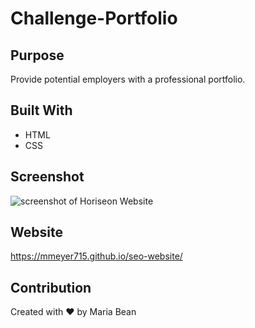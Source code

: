 # Challenge-Portfolio

## Purpose
Provide potential employers with a professional portfolio.

## Built With
* HTML
* CSS

## Screenshot
![screenshot of Horiseon Website](./assets/images/Horiseon-Search-Engine-Optimization.png)

## Website
https://mmeyer715.github.io/seo-website/

## Contribution
Created with ❤️ by Maria Bean